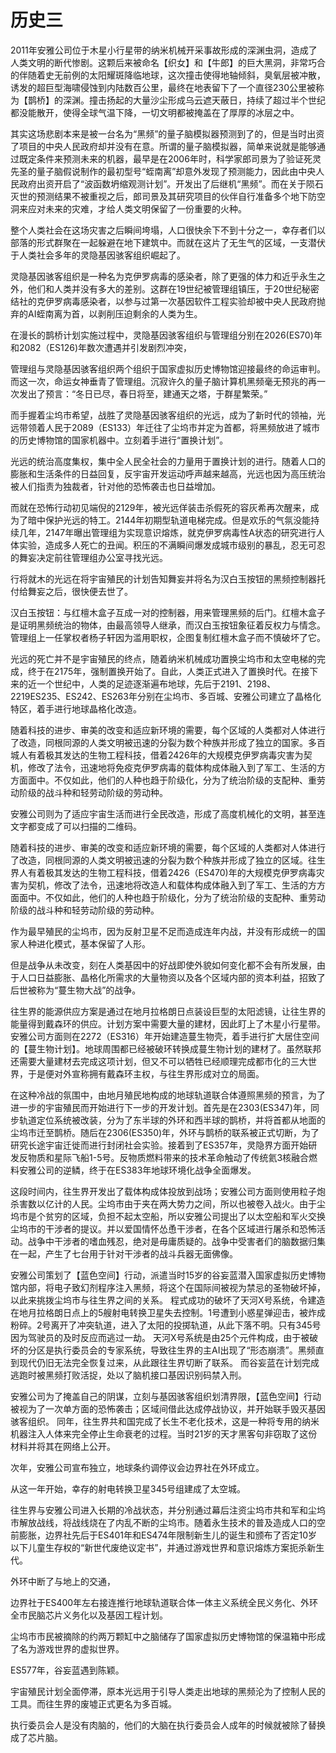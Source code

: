# 历史三

2011年安雅公司位于木星小行星带的纳米机械开采事故形成的深渊虫洞，造成了人类文明的断代惨剧。这颗后来被命名【织女】和【牛郎】的巨大黑洞，非常巧合的伴随着史无前例的太阳耀斑降临地球，这次撞击使得地轴倾斜，臭氧层被冲散，诱发的超巨型海啸侵蚀到内陆数百公里，最终在地表留下了一个直径230公里被称为【鹊桥】的深渊。撞击扬起的大量沙尘形成乌云遮天蔽日，持续了超过半个世纪都没能散开，使得全球气温下降，一切文明都被掩盖在了厚厚的冰层之中。

其实这场悲剧本来是被一台名为“黑频”的量子脑模拟器预测到了的，但是当时出资了项目的中央人民政府却并没有在意。所谓的量子脑模拟器，简单来说就是能够通过既定条件来预测未来的机器，最早是在2006年时，科学家郎司景为了验证死灵先圣的量子脑假说制作的最初型号“蛭南离”却意外发现了预测能力，因此由中央人民政府出资开启了“波函数坍缩观测计划”。开发出了后继机“黑频”。而在关于陨石灭世的预测结果不被重视之后，郎司景及其研究项目的伙伴自行准备多个地下防空洞来应对未来的灾难，才给人类文明保留了一份重要的火种。

整个人类社会在这场灾害之后瞬间垮塌，人口很快余下不到十分之一，幸存者们以部落的形式群聚在一起躲避在地下建筑中。而就在这片了无生气的区域，一支潜伏于人类社会多年的灵隐基因骇客组织崛起了。

灵隐基因骇客组织是一种名为克伊罗病毒的感染者，除了更强的体力和近乎永生之外，他们和人类并没有多大的差别。这群在19世纪被管理组镇压，于20世纪秘密结社的克伊罗病毒感染者，以参与过第一次基因软件工程实验却被中央人民政府抛弃的AI蛭南离为首，以剥削压迫剩余的人类为生。

在漫长的鹊桥计划实施过程中，灵隐基因骇客组织与管理组分别在2026\(ES70\)年和2082（ES126\)年数次遭遇并引发剧烈冲突，

管理组与灵隐基因骇客组织两个组织于国家虚拟历史博物馆迎接最终的命运审判。而这一次，命运女神垂青了管理组。沉寂许久的量子脑计算机黑频毫无预兆的再一次发出了预言：“冬日已尽，春日将至，建通天之塔，于群星繁荣。”

而手握着尘坞市希望，战胜了灵隐基因骇客组织的光远，成为了新时代的领袖，光远带领着人民于2089（ES133）年迁往了尘坞市并定为首都，将黑频放进了城市的历史博物馆的国家机器中。立刻着手进行“置换计划”。

光远的统治高度集权，集中全人民全社会的力量用于置换计划的进行。随着人口的膨胀和生活条件的日益回复，反宇宙开发运动呼声越来越高，光远也因为高压统治被人们指责为独裁者，针对他的恐怖袭击也日益增加。

而就在恐怖行动初见端倪的2129年，被光远佯装击杀假死的容灰希再次醒来，成为了暗中保护光远的特工。2144年初期型轨道电梯完成。但是欢乐的气氛没能持续几年，2147年曝出管理组为实现意识熔炼，就克伊罗病毒性A状态的研究进行人体实验，造成多人死亡的丑闻。积压的不满瞬间爆发成城市级别的暴乱，忍无可忍的舞妄决定前往管理组办公室寻找光远。

行将就木的光远在将宇宙殖民的计划告知舞妄并将名为汉白玉按钮的黑频控制器托付给舞妄之后，很快便去世了。

汉白玉按钮：与红檀木盒子互成一对的控制器，用来管理黑频的后门。红檀木盒子是证明黑频统治的物体，由最高领导人继承，而汉白玉按钮象征着反权力与情念。管理组上一任掌权者杨子轩因为滥用职权，企图复制红檀木盒子而不慎破坏了它。

光远的死亡并不是宇宙殖民的终点，随着纳米机械成功置换尘坞市和太空电梯的完成，终于在2175年，强制置换开始了。自此，人类正式进入了置换时代。在接下来的近一个世纪中，人类的足迹逐渐遍布地球，先后于2191、2198、2219ES235、ES242、ES263年分别在尘坞市、多百城、安雅公司建立了晶格化特区，着手进行地球晶格化改造。

随着科技的进步、审美的改变和适应新环境的需要，每个区域的人类都对人体进行了改造，同根同源的人类文明被迅速的分裂为数个种族并形成了独立的国家。多百城人有着极其发达的生物工程科技，借着2426年的大规模克伊罗病毒灾害为契机，修改了法令，迅速地将免疫克伊罗病毒的载体构成体融入到了军工、生活的方方面面中。不仅如此，他们的人种也趋于阶级化，分为了统治阶级的支配种、重劳动阶级的战斗种和轻劳动阶级的劳动种。

安雅公司则为了适应宇宙生活而进行全民改造，形成了高度机械化的文明，甚至连文字都变成了可以扫描的二维码。

随着科技的进步、审美的改变和适应新环境的需要，每个区域的人类都对人体进行了改造，同根同源的人类文明被迅速的分裂为数个种族并形成了独立的区域。往生界人有着极其发达的生物工程科技，借着2426（ES470\)年的大规模克伊罗病毒灾害为契机，修改了法令，迅速地将改造人和载体构成体融入到了军工、生活的方方面面中。不仅如此，他们的人种也趋于阶级化，分为了统治阶级的支配种、重劳动阶级的战斗种和轻劳动阶级的劳动种。

作为最早殖民的尘坞市，因为反射卫星不足而造成连年内战，并没有形成统一的国家人种进化模式，基本保留了人形。

但是战争从未改变，刻在人类基因中的好战即使外貌如何变化都不会有所发展，由于人口日益膨胀、晶格化所需求的大量物资以及各个区域内部的资本利益，招致了后世被称为“蔓生物大战”的战争。

往生界的能源供应方案是通过在地月拉格朗日点装设巨型的太阳滤镜，让往生界的能量得到戴森环的供应。计划方案中需要大量的建材，因此盯上了木星小行星带。安雅公司方面则在2272（ES316）年开始建造蔓生物壳，着手进行扩大居住空间的【蔓生物计划】。地球周围都已经被破环转换成蔓生物计划的建材了。虽然联邦还需要大量建材去完成这项计划，但又不可以牺牲已经顺理完成都市化的三大世界，于是便对外宣称拥有戴森环主权，与往生界形成对立的局面。

在这种冷战的氛围中，由地月殖民地构成的地球轨道联合体遵照黑频的预言，为了进一步的宇宙殖民而开始进行下一步的开发计划。首先是在2303\(ES347\)年，同步轨道定位系统被改装，分为了东半球的外环和西半球的鹊桥，并将首都从地面的尘坞市迁至鹊桥。随后在2306\(ES350\)年，外环与鹊桥的联系被正式切断，为了研究长途宇宙迁徙而进行封闭社会实验。接着到了ES357年，灵隐界方面开始研发反物质和星际飞船1-5号。反物质燃料带来的技术革命触动了传统氦3核融合燃料安雅公司的逆鳞，终于在ES383年地球环境化战争全面爆发。

这段时间内，往生界开发出了载体构成体投放到战场；安雅公司方面则使用粒子炮杀害数以亿计的人民。尘坞市由于夹在两大势力之间，所以也被卷入战火。由于尘坞市是个贫穷的区域，负担不起太空船，所以安雅公司提出了以太空船和军火交换尘坞市的干涉者的提议。并以爱国情怀怂恿干涉者，在各个区域进行屠杀和恐怖活动。战争中干涉者的嗜血残忍，绝对是毋庸质疑的。战争中受害者们的脑数据归集在一起，产生了七台用于针对干涉者的战斗兵器无面佛像。

安雅公司策划了【蓝色空间】行动，派遣当时15岁的谷妄蓝潜入国家虚拟历史博物馆内部，将电子致幻剂程序注入黑频，将这个在国际间被视为禁忌的圣物破坏掉，以此来挑拨尘坞市与往生界之间的关系。 程式成功的破坏了天河X号系统，令建造在地月拉格朗日点上的5艘射电转换卫星失去控制。1号遭到小惑星弹迎击，被炸成粉碎。2号离开了冲突轨道，进入了太阳的投掷轨道，从此下落不明。只有345号因为驾驶员的及时反应而逃过一劫。 天河X号系统是由25个元件构成，由于被破坏的分区是执行委员会的专家系统，导致往生界的主AI出现了“形态崩溃”。黑频直到现代仍旧无法完全恢复过来，从此跟往生界切断了联系。 而谷妄蓝在计划完成逃跑时被黑频打败活捉，处以了脑机接口基因识别码禁入刑。

安雅公司为了掩盖自己的阴谋，立刻与基因骇客组织划清界限，【蓝色空间】行动被视为了一次单方面的恐怖袭击；区域间借此达成停战协议，并开始联手毁灭基因骇客组织。 同年，往生界共和国完成了长生不老化技术，这是一种将专用的纳米机器注入人体来完全停止生命衰老的过程。当时21岁的天才黑客句非窃取了这份材料并将其在网络上公开。

次年，安雅公司宣布独立，地球条约调停议会边界社在外环成立。

从这一年开始，幸存的射电转换卫星345号组建成了太空城。

往生界与安雅公司进入长期的冷战状态，并分别通过幕后注资尘坞市共和军和尘坞市解放战线，将战线烧在了内乱不断的尘坞市。随着永生技术的普及造成人口的空前膨胀，边界社先后于ES401年和ES474年限制新生儿的诞生和颁布了否定10岁以下儿童生存权的“新世代废绝议定书”，并通过游戏世界和意识熔炼方案扼杀新生代。

外环中断了与地上的交通，

边界社于ES400年左右接连推行地球轨道联合体一体主义系统全民义务化、外环全市民脑芯片义务化以及基因工程计划。

尘坞市市民被摘除的约两万颗缸中之脑储存了国家虚拟历史博物馆的保温箱中形成了名为游戏世界的虚拟世界。

ES577年，谷妄蓝遇到陈颖。

宇宙殖民计划全面停滞，原本光远用于引导人类走出地球的黑频沦为了控制人民的工具。而往生界的废墟正式更名为多百城。

执行委员会人是没有肉脑的，他们的大脑在执行委员会人成年的时候就被除了替换成了芯片脑。

